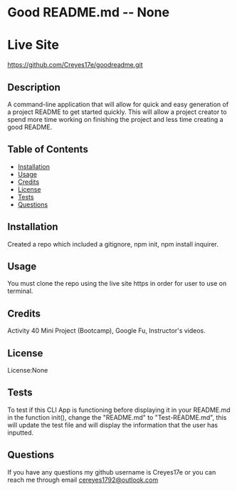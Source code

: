 # Good README.md -- None

# Live Site

https://github.com/Creyes17e/goodreadme.git

## Description

A command-line application that will allow for quick and easy generation of a project README to get started quickly. This will allow a project creator to spend more time working on finishing the project and less time creating a good README.

## Table of Contents

- [Installation](#Installation)
- [Usage](#Usage)
- [Credits](#Credits)
- [License](#License)
- [Tests](#Tests)
- [Questions](#Questions)

## Installation

Created a repo which included a gitignore, npm init, npm install inquirer.

## Usage

You must clone the repo using the live site https in order for user to use on terminal.

## Credits

Activity 40 Mini Project (Bootcamp), Google Fu, Instructor's videos.

## License

License:None

## Tests

To test if this CLI App is functioning before displaying it in your README.md in the function init(), change the "README.md" to "Test-README.md", this will update the test file and will display the information that the user has inputted.

## Questions

If you have any questions my github username is Creyes17e or you can reach me through email cereyes1792@outlook.com
